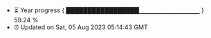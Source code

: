 - ⏳ Year progress { █████████████████▁▁▁▁▁▁▁▁▁▁▁▁▁ } 59.24 %
- ⏰ Updated on Sat, 05 Aug 2023 05:14:43 GMT

